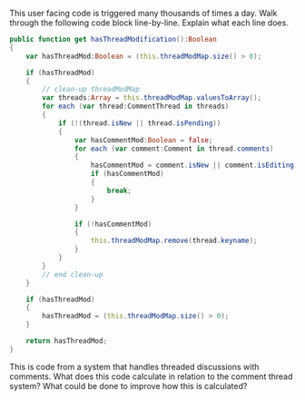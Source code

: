 This user facing code is triggered many thousands of times a day.
Walk through the following code block line-by-line. Explain what each line does.

```actionscript
public function get hasThreadModification():Boolean
{
    var hasThreadMod:Boolean = (this.threadModMap.size() > 0);

	if (hasThreadMod)
	{
		// clean-up threadModMap
		var threads:Array = this.threadModMap.valuesToArray();
		for each (var thread:CommentThread in threads)
		{
			if (!(thread.isNew || thread.isPending))
			{
				var hasCommentMod:Boolean = false;
				for each (var comment:Comment in thread.comments)
				{
					hasCommentMod = comment.isNew || comment.isEditing;
					if (hasCommentMod)
					{
						break;
					}
				}

				if (!hasCommentMod)
				{
					this.threadModMap.remove(thread.keyname);
				}
			}
		}
		// end clean-up
	}

	if (hasThreadMod)
	{
		hasThreadMod = (this.threadModMap.size() > 0);
	}

	return hasThreadMod;
}
```

This is code from a system that handles threaded discussions with comments.
What does this code calculate in relation to the comment thread system?
What could be done to improve how this is calculated?
